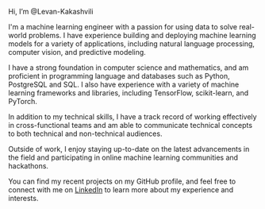 Hi, I’m @Levan-Kakashvili

I'm a machine learning engineer with a passion for using data to solve real-world problems. I have experience building and deploying machine learning models for a variety of applications, including natural language processing, computer vision, and predictive modeling.

I have a strong foundation in computer science and mathematics, and am proficient in programming language and databases such as Python, PostgreSQL and SQL. I also have experience with a variety of machine learning frameworks and libraries, including TensorFlow, scikit-learn, and PyTorch.

In addition to my technical skills, I have a track record of working effectively in cross-functional teams and am able to communicate technical concepts to both technical and non-technical audiences.

Outside of work, I enjoy staying up-to-date on the latest advancements in the field and participating in online machine learning communities and hackathons.

You can find my recent projects on my GitHub profile, and feel free to connect with me on [LinkedIn](https://www.linkedin.com/in/levan-kakashvili) to learn more about my experience and interests.
<!---
Levan-Kakashvili/Levan-Kakashvili is a ✨ special ✨ repository because its `README.md` (this file) appears on your GitHub profile.
You can click the Preview link to take a look at your changes.
--->
